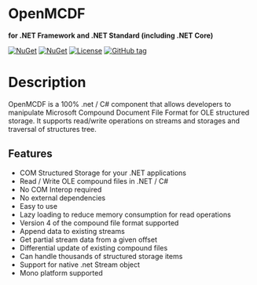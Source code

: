 OpenMCDF
===========================
**for .NET Framework and .NET Standard (including .NET Core)**

[![NuGet](https://img.shields.io/nuget/dt/OpenMcdf-2.svg?label=.NET%20Framework%20downloads)](https://www.nuget.org/packages/OpenMcdf-2/)
[![NuGet](https://img.shields.io/nuget/dt/OpenMcdf-2.NetStandard.svg?label=.NET%20Standard%20downloads)](https://www.nuget.org/packages/OpenMcdf-2.NetStandard/)
[![License](https://img.shields.io/github/license/CodeCavePro/OpenMCDF.svg)](https://github.com/CodeCavePro/OpenMCDF/blob/master/LICENSE.md)
[![GitHub tag](https://img.shields.io/github/tag/CodeCavePro/OpenMCDF.svg)](https://github.com/CodeCavePro/OpenMCDF/tags)

# Description

OpenMCDF is a 100% .net / C# component that allows developers to manipulate Microsoft Compound Document File Format for OLE structured storage. It supports read/write operations on streams and storages and traversal of structures tree.

## Features

 * COM Structured Storage for your .NET applications
 * Read / Write OLE compound files in .NET / C#
 * No COM Interop required
 * No external dependencies
 * Easy to use
 * Lazy loading to reduce memory consumption for read operations
 * Version 4 of the compound file format supported
 * Append data to existing streams
 * Get partial stream data from a given offset
 * Differential update of existing compound files
 * Can handle thousands of structured storage items
 * Support for native .net Stream object
 * Mono platform supported
